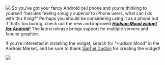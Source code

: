![](http://www.hudson-labs.org/sites/default/files/mood_widget-good.png) So you’ve got your fancy Android cell phone and you’re thinking to yourself “besides feeling smugly superior to iPhone users, what can I do with this thing?” Perhaps you should be considering using it as a _phone_ but if that’s too boring, check out the new and improved **_[Hudson Mood widget for Android](http://wiki.hudson-ci.org/display/HUDSON/Hudson+Mood+widget+for+Android)_**! The latest release brings support for multiple servers and fancier graphics.

If you’re interested in installing the widget, search for “Hudson Mood” in the Android Market, and be sure to thank [Siarhei Dudzin](http://sdudzin.blogspot.com/) for creating the widget!

![](http://www.hudson-labs.org/sites/default/files/mood_widget-settings.png)
